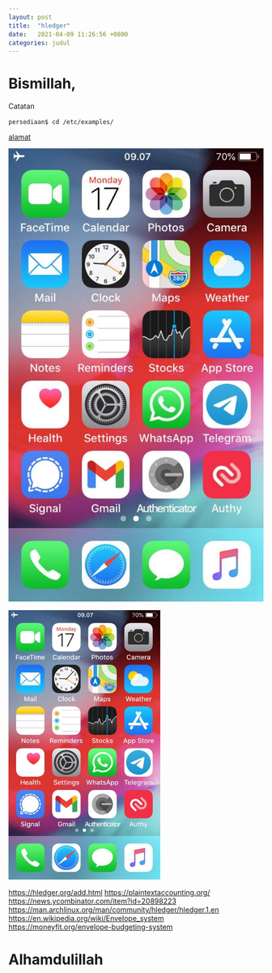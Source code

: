 ```yaml
---
layout: post
title:  "hledger"
date:   2021-04-09 11:26:56 +0800
categories: judul
---
```


# Bismillah,

Catatan

```text
persediaan$ cd /etc/examples/
```

[alamat](https://alamat.example.com)

![iphone1](/assets/iphone/iphone_1.jpeg)

<img src="/assets/iphone/iphone_1.jpeg" alt="iphone1" width="300"/>



https://hledger.org/add.html
https://plaintextaccounting.org/
https://news.ycombinator.com/item?id=20898223
https://man.archlinux.org/man/community/hledger/hledger.1.en
https://en.wikipedia.org/wiki/Envelope_system
https://moneyfit.org/envelope-budgeting-system



# Alhamdulillah

